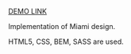 [DEMO LINK](https://oleksandrostrovskyi.github.io/miami_landing/)
    
Implementation of Miami design.

HTML5, CSS, BEM, SASS are used.
